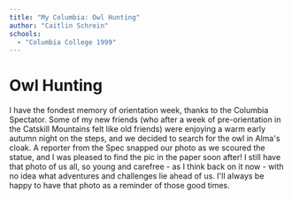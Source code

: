 ```yaml
---
title: "My Columbia: Owl Hunting"
author: "Caitlin Schrein"
schools:
  - "Columbia College 1999"
---
```


# Owl Hunting

I have the fondest memory of orientation week, thanks to the Columbia Spectator. Some of my new friends (who after a week of pre-orientation in the Catskill Mountains felt like old friends) were enjoying a warm early autumn night on the steps, and we decided to search for the owl in Alma's cloak.  A reporter from the Spec snapped our photo as we scoured the statue, and I was pleased to find the pic in the paper soon after! I still have that photo of us all, so young and carefree - as I think back on it now - with no idea what adventures and challenges lie ahead of us.  I'll always be happy to have that photo as a reminder of those good times.
